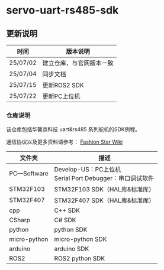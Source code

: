# servo-uart-rs485-sdk



## 更新说明 

| 时间     | 版本说明                 |
| -------- | ------------------------ |
| 25/07/02 | 建立仓库，与官网版本一致 |
| 25/07/04 | 同步文档                 |
| 25/07/15 | 更新ROS2 SDK             |
| 25/07/22 | 更新PC上位机             |



### 仓库说明

该仓库包括华馨京科技 uart&rs485 系列舵机的SDK例程。

通信协议以及更多资料请参考： [Fashion Star Wiki](https://wiki.fashionrobo.com/)



| 文件夹       | 描述                                                       |
| ------------ | ---------------------------------------------------------- |
| PC—Software | Develop-US：PC上位机<br>Serial Port Debugger：串口调试软件 |
| STM32F103    | STM32F103 SDK（HAL库&标准库）                              |
| STM32F407    | STM32F407 SDK（HAL库&标准库）                              |
| cpp          | C++ SDK                                                    |
| CSharp       | C# SDK                                                     |
| python       | python SDK                                                 |
| micro-python | micro-python SDK                                           |
| arduino      | arduino SDK                                                |
| ROS2         | ROS2 python SDK                                            |

